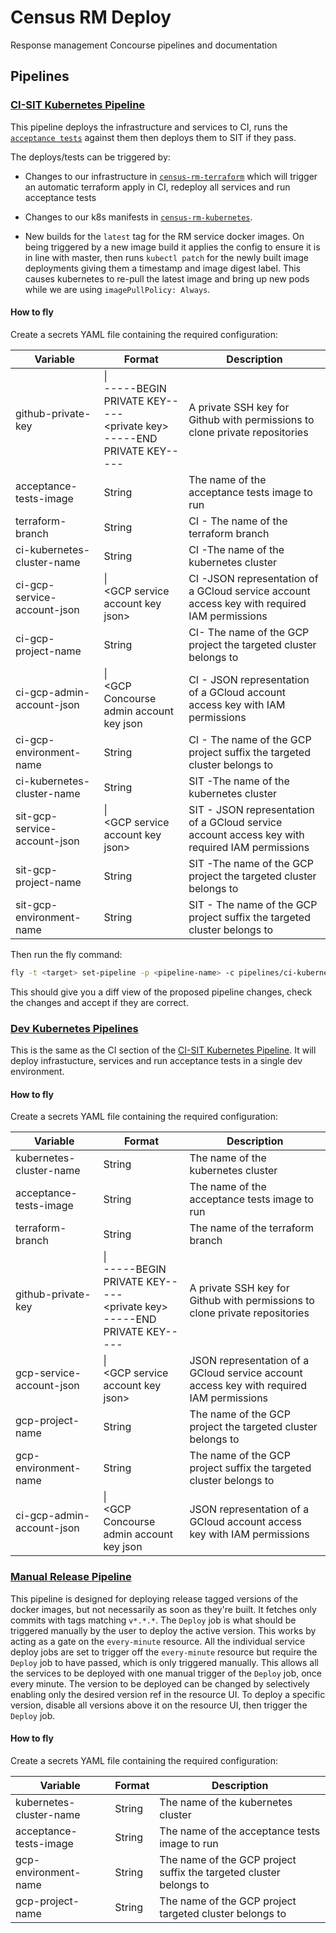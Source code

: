 # Census RM Deploy
Response management Concourse pipelines and documentation

## Pipelines
### [CI-SIT Kubernetes Pipeline](pipelines/ci-sit-kubernetes-pipeline.yml)
This pipeline deploys the infrastructure and services to CI, runs the [`acceptance tests`](https://github.com/ONSdigital/census-rm-acceptance-tests) against them then deploys them to SIT if they pass.

The deploys/tests can be triggered by:
* Changes to our infrastructure in [`census-rm-terraform`](https://github.com/ONSdigital/census-rm-terraform) which will trigger an automatic terraform apply in CI, redeploy all services and run acceptance tests

* Changes to our k8s manifests in [`census-rm-kubernetes`](https://github.com/ONSdigital/census-rm-kubernetes).

* New builds for the `latest` tag for the RM service docker images. On being triggered by a new image build it applies the config to ensure it is in line with master, then runs `kubectl patch` for the newly built image deployments giving them a timestamp and image digest label. This causes kubernetes to re-pull the latest image and bring up new pods while we are using `imagePullPolicy: Always`.

#### How to fly
Create a secrets YAML file containing the required configuration:

| Variable                    | Format                                                                              | Description                                                                                   |
| --------------------------- | ----------------------------------------------------------------------------------- | --------------------------------------------------------------------------------------------- |
| github-private-key          | \| <br>-----BEGIN PRIVATE KEY----- <br>\<private key> <br>-----END PRIVATE KEY----- | A private SSH key for Github with permissions to clone private repositories                   |
| acceptance-tests-image      | String                                                                              | The name of the acceptance tests image to run                                                 |
| terraform-branch            | String                                                                              | CI - The name of the terraform branch                                                         |
| ci-kubernetes-cluster-name  | String                                                                              | CI -The name of the kubernetes cluster                                                        |
| ci-gcp-service-account-json | \| <br>\<GCP service account key json>                                              | CI -JSON representation of a GCloud service account access key with required IAM permissions  |
| ci-gcp-project-name         | String                                                                              | CI- The name of the GCP project the targeted cluster belongs to                               |
| ci-gcp-admin-account-json   | \| <br>\<GCP Concourse admin account key json                                       | CI - JSON representation of a GCloud account access key with IAM permissions                  |
| ci-gcp-environment-name     | String                                                                              | CI - The name of the GCP project suffix the targeted cluster belongs to                       |
| ci-kubernetes-cluster-name  | String                                                                              | SIT -The name of the kubernetes cluster                                                        |
| sit-gcp-service-account-json | \| <br>\<GCP service account key json>                                              | SIT - JSON representation of a GCloud service account access key with required IAM permissions |
| sit-gcp-project-name         | String                                                                              | SIT -The name of the GCP project the targeted cluster belongs to                               |
| sit-gcp-environment-name     | String                                                                              | SIT - The name of the GCP project suffix the targeted cluster belongs to                       |


Then run the fly command:
```bash
fly -t <target> set-pipeline -p <pipeline-name> -c pipelines/ci-kubernetes-pipeline.yml -l <path-to-secrets-yml>
```
This should give you a diff view of the proposed pipeline changes, check the changes and accept if they are correct.

### [Dev Kubernetes Pipelines](pipelines/dev-kubernetes-pipeline.yml)
This is the same as the CI section of the [CI-SIT Kubernetes Pipeline](#ci-sit-kubernetes-pipeline). It will deploy infrastucture, services and run acceptance tests in a single dev environment. 

#### How to fly
Create a secrets YAML file containing the required configuration:

| Variable                  | Format                                                                              | Description                                                                              |
| ------------------------- | ----------------------------------------------------------------------------------- | ---------------------------------------------------------------------------------------- |
| kubernetes-cluster-name   | String                                                                              | The name of the kubernetes cluster                                                       |
| acceptance-tests-image    | String                                                                              | The name of the acceptance tests image to run                                            |
| terraform-branch          | String                                                                              | The name of the terraform branch                                                         |
| github-private-key        | \| <br>-----BEGIN PRIVATE KEY----- <br>\<private key> <br>-----END PRIVATE KEY----- | A private SSH key for Github with permissions to clone private repositories              |
| gcp-service-account-json  | \| <br>\<GCP service account key json>                                              | JSON representation of a GCloud service account access key with required IAM permissions |
| gcp-project-name          | String                                                                              | The name of the GCP project the targeted cluster belongs to                              |
| gcp-environment-name      | String                                                                              | The name of the GCP project suffix the targeted cluster belongs to                       |
| ci-gcp-admin-account-json | \| <br>\<GCP Concourse admin account key json                                       | JSON representation of a GCloud account access key with IAM permissions                  |


### [Manual Release Pipeline](pipelines/manual-release-pipeline.yml)
This pipeline is designed for deploying release tagged versions of the docker images, but not necessarily as soon as they're built. It fetches only commits with tags matching `v*.*.*`. The `Deploy` job is what should be triggered manually by the user to deploy the active version. This works by acting as a gate on the `every-minute` resource. All the individual service deploy jobs are set to trigger off the `every-minute` resource but require the `Deploy` job to have passed, which is only triggered manually. This allows all the services to be deployed with one manual trigger of the `Deploy` job, once every minute. The version to be deployed can be changed by selectively enabling only the desired version ref in the resource UI.
 To deploy a specific version, disable all versions above it on the resource UI, then trigger the `Deploy` job.

#### How to fly
Create a secrets YAML file containing the required configuration:

| Variable                 | Format                                                                              | Description                                                                              |
| ------------------------ | ----------------------------------------------------------------------------------- | ---------------------------------------------------------------------------------------- |
| kubernetes-cluster-name  | String                                                                              | The name of the kubernetes cluster                                                       |
| acceptance-tests-image   | String                                                                              | The name of the acceptance tests image to run                                            |
| gcp-environment-name     | String                                                                              | The name of the GCP project suffix the targeted cluster belongs to                       |
| gcp-project-name         | String                                                                              | The name of the GCP project targeted cluster belongs to                                                       |
